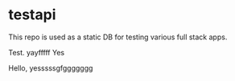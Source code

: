 # testapi

This repo is used as a static DB for testing various full stack apps. 

Test.
yayfffff
Yes

Hello, yesssssgfggggggg